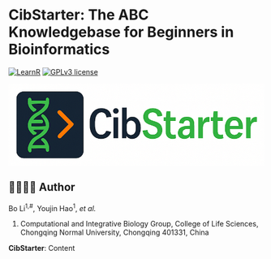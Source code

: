 # CibStarter: The ABC Knowledgebase for Beginners in Bioinformatics # 

[![LearnR](https://img.shields.io/badge/LearnR-black?style=for-the-badge&logo=icq&logolColor=42F425)](https://github.com/libcell/LearnR) 
[![GPLv3 license](https://img.shields.io/badge/License-GPLv3-red.svg)](http://perso.crans.org/besson/LICENSE.html)

<img src = "img/CibStarter.png" width = "800" align = "middle"> 

## 👩‍🏫👨‍🏫 Author 

Bo Li<sup>1,#</sup>, Youjin Hao<sup>1</sup>, *et al.*

1. Computational and Integrative Biology Group, College of Life Sciences, Chongqing Normal University, Chongqing 401331, China

**CibStarter**: Content 
